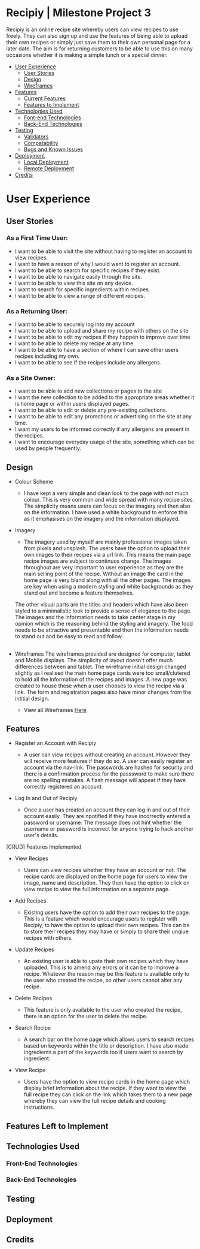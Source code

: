 # Recipiy | Milestone Project 3

Recipiy is an online recipe site whereby users can view recipes to use freely. They can also sign up and use the features of being able to upload their own recipes or simply just save them to their own personal page for a later date. The aim is for returning customers to be able to use this on many occasions whether it is making a simple lunch or a special dinner. 

* [User Experience](#user-experience)
    * [User Stories](#user-stories)
    * [Design](#design)
    * [Wireframes](#wireframe)
* [Features](#features)
    * [Current Features](#current)
    * [Features to Implement](#future)
* [Technologies Used](#tech)
    * [Font-end Technologies](#front)
    * [Back-End Technologies](#back)
* [Testing](#test)
    * [Validators](#valid)
    * [Compatability](#test)
    * [Bugs and Known Issues](#bugs)
* [Deployment](#deploy)
    * [Local Deployment](#local)
    * [Remote Deployment](#remote)
* [Credits](#credit)

<a name="user-experience"></a>

# User Experience

<a name="user-stories"></a>

## User Stories

### As a First Time User:

* I want to be able to visit the site without having to register an account to view recipes.
* I want to have a reason of why I would want to register an account.
* I want to be able to search for specific recipes if they exist.
* I want to be able to navigate easily through the site.
* I want to be able to view this site on any device.
* I want to search for specific ingredients within recipes.
* I want to be able to view a range of different recipes.

### As a Returning User:

* I want to be able to securely log into my account
* I want to be able to upload and share my recipe with others on the site
* I want to be able to edit my recipes if they happen to improve over time
* I want to be able to delete my recipe at any time
* I want to be able to have a section of where I can save other users recipes including my own.
* I want to be able to see if the recipes include any allergens.

### As a Site Owner:

* I want to be able to add new collections or pages to the site
* I want the new collection to be added to the appropriate areas whether it is home page or within users displayed pages.
* I want to be able to edit or delete any pre-existing collections.
* I want to be able to edit any promotions or advertising on the site at any time.
* I want my users to be informed correctly if any allergens are present in the recipes. 
* I want to encourage everyday usage of the site, something which can be used by people frequently.

## Design

* Colour Scheme
    * I have kept a very simple and clean look to the page with not much colour. This is very common and wide spread with many recipe sites.
    The simplicity means users can focus on the imagery and then also on the information. I have used a white background to enforce this as
    it emphasises on the imagery and the information displayed. 

* Imagery
    * The imagery used by myself are mainly professional images taken from pixels and unsplash. The users have the option to upload their own
    images to their recipes via a url link. This means the main page recipe images are subject to continuos change. The images throughout are
     very important to user experience as they are the main selling point of the recipe. Without an image the card in the home page is very
     bland along with all the other pages. The images are key when using a modern styling and white backgrounds as they stand out and become 
     a feature themselves. 

     The other visual parts are the titles and headers which have also been styled to a minimalistic look to provide a sense of elegance to the
      page. The images and the information needs to take center stage in my opinion which is the reasoning behind the styling and imagery. The 
      food needs to be attractive and presentable and then the information needs to stand out and be easy to read and follow. 

##

* Wireframes
    The wireframes provided are designed for computer, tablet and Mobile displays. The simplicity of layout doesn't offer much differences between
    and tablet. The wireframe initial design changed slightly as I realised the main home page cards were too small/clutered to hold all the
    information of the recipes and images. A new page was created to house these when a user chooses to view the recipe via a link. The form and
    registration pages also have minor changes from the intitial design. 
    
    * View all Wireframes [Here]()

    <a name="wireframe"></a>

## Features

* Register an Account with Recipiy

    * A user can view recipes without creating an account. However they will receive more features if they do so. A user can easily register an 
    account via the nav-link. The passwords are hashed for security and there is a confirmation process for the passsword to make sure there are
    no spelling mistakes. A flash message will appear if they have correctly registered an account.

* Log In and Out of Recipiy 

    * Once a user has created an account they can log in and out of their account easily. They are npotified if they have incorrectly entered a 
    password or username. The message does not hint whether the username or password is incorrect for anyone trying to hack another user's details.

[CRUD] Features Implemented

* View Recipes

    * Users can view recipes whether they have an account or not. The recipe cards are displayed on the home page for users to view the image, name
    and description. They then have the option to click on view recipe to view the full information on a separate page.

* Add Recipes
    
    * Existing users have the option to add their own recipes to the page. This is a feature which would encourage users to register with Recipiy,
    to have the option to upload their own recipes. This can be to store their recipes they may have or simply to share their unqiue recipes with
    others.

* Update Recipes

    * An existing user is able to upate their own recipes which they have uploaded. This is to amend any errors or it can be to improve a recipe.
    Whatever the reason may be this feature is available only to the user who created the recipe, so other users cannot alter any recipe.

* Delete Recipes

    * This feature is only available to the user who created the recipe, there is an option for the user to delete the recipe. 

* Search Recipe

    * A search bar on the home page which allows users to search recipes based on keywords within the title or description. I have also made
    ingredients a part of the keywords too if users want to search by ingredient. 

* View Recipe

    * Users have the option to view recipe cards in the home page which display brief information about the recipe. If they want to view the full
    recipe they can click on the link which takes them to a new page whereby they can view the full recipe details and cooking instructions.

## Features Left to Implement

## Technologies Used

### Front-End Technologies

### Back-End Technologies

## Testing

## Deployment

## Credits






